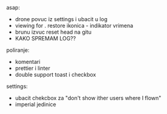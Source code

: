 asap:
- drone povuc iz settings i ubacit  u log
- viewing for . restore ikonica - indikator vrimena
- brunu izvuc reset head na gitu
- KAKO SPREMAM LOG??

poliranje: 
- komentari
- prettier i linter
- double support toast i checkbox

settings: 
- ubacit chekcbox za "don't show ither users where I flown"
- imperial jedinice